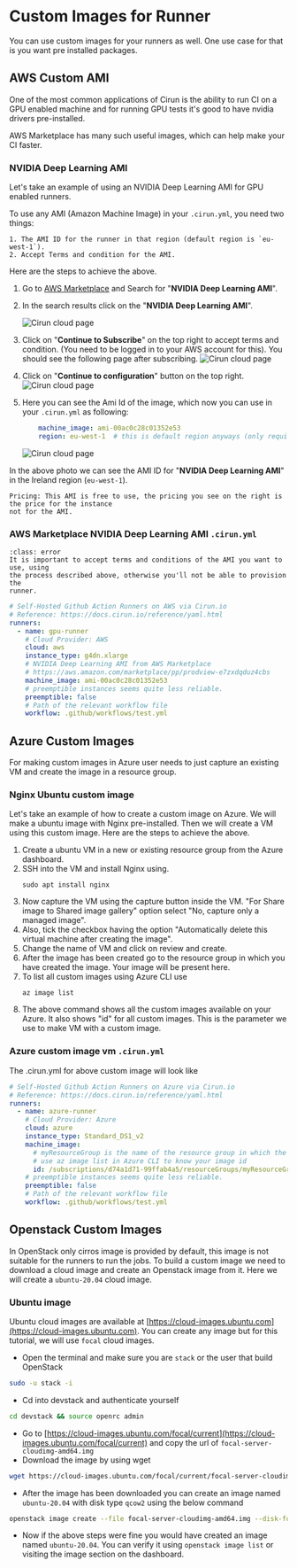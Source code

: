 # Custom Images for Runner

You can use custom images for your runners as well. One use case for that
is you want pre installed packages.


## AWS Custom AMI

One of the most common applications of Cirun is the ability to run CI on
a GPU enabled machine and for running GPU tests it's good to have nvidia
drivers pre-installed.

AWS Marketplace has many such useful images, which can  help make your
CI faster.

### NVIDIA Deep Learning AMI

Let's take an example of using an NVIDIA Deep Learning AMI for GPU enabled
runners.

To use any AMI (Amazon Machine Image) in your `.cirun.yml`, you need two things:

```{admonition} Note
1. The AMI ID for the runner in that region (default region is `eu-west-1`).
2. Accept Terms and condition for the AMI.
```

Here are the steps to achieve the above.

1. Go to [AWS Marketplace](https://aws.amazon.com/marketplace) and Search for "**NVIDIA Deep Learning AMI**".
2. In the search results click on the "**NVIDIA Deep Learning AMI**".

   ![Cirun cloud page](../images/nvidia-aws-ami.png)

3. Click on "**Continue to Subscribe**" on the top right to accept terms and condition. (You need to be
   logged in to your AWS account for this). You should see the following page
   after subscribing.
   ![Cirun cloud page](../images/nvidia-aws-ami-subscribed.png)

4. Click on "**Continue to configuration**" button on the top right.
   ![Cirun cloud page](../images/nvidia-aws-ami-config.png)

5. Here you can see the Ami Id of the image, which now you can use in your `.cirun.yml` as following:
   ```yaml
       machine_image: ami-00ac0c28c01352e53
       region: eu-west-1  # this is default region anyways (only required if using an AMI ID from different region)
   ```
   ![Cirun cloud page](../images/nvidia-aws-ami-id.png)

In the above photo we can see the AMI ID for "**NVIDIA Deep Learning AMI**" in the Ireland region (`eu-west-1`).

```{note}
Pricing: This AMI is free to use, the pricing you see on the right is the price for the instance
not for the AMI.
```

### AWS Marketplace NVIDIA Deep Learning AMI `.cirun.yml`

```{admonition} Note
:class: error
It is important to accept terms and conditions of the AMI you want to use, using
the process described above, otherwise you'll not be able to provision the
runner.
```

```yaml
# Self-Hosted Github Action Runners on AWS via Cirun.io
# Reference: https://docs.cirun.io/reference/yaml.html
runners:
  - name: gpu-runner
    # Cloud Provider: AWS
    cloud: aws
    instance_type: g4dn.xlarge
    # NVIDIA Deep Learning AMI from AWS Marketplace
    # https://aws.amazon.com/marketplace/pp/prodview-e7zxdqduz4cbs
    machine_image: ami-00ac0c28c01352e53
    # preemptible instances seems quite less reliable.
    preemptible: false
    # Path of the relevant workflow file
    workflow: .github/workflows/test.yml
```

## Azure Custom Images

For making custom images in Azure user needs to just capture an existing VM and create the image in a resource group.

### Nginx Ubuntu custom image

Let's take an example of how to create a custom image on Azure. We will make a ubuntu image with Nginx pre-installed. Then we will create a VM using this custom image. Here are the steps to achieve the above.

1. Create a ubuntu VM in a new or existing resource group from the Azure dashboard.
2. SSH into the VM and install Nginx using.
   ```
   sudo apt install nginx
   ```
3. Now capture the VM using the capture button inside the VM. "For Share image to Shared image gallery" option select "No, capture only a managed image".
4. Also, tick the checkbox having the option "Automatically delete this virtual machine after creating the image".
5. Change the name of VM and click on review and create.
6. After the image has been created go to the resource group in which you have created the image. Your image will be present here.
7. To list all custom images using Azure CLI use
   ```
   az image list
   ```
8. The above command shows all the custom images available on your Azure. It also shows "id" for all custom images. This is the parameter we use to make VM with a custom image.

### Azure custom image vm `.cirun.yml`

The .cirun.yml for above custom image will look like

```yaml
# Self-Hosted Github Action Runners on Azure via Cirun.io
# Reference: https://docs.cirun.io/reference/yaml.html
runners:
  - name: azure-runner
    # Cloud Provider: Azure
    cloud: azure
    instance_type: Standard_DS1_v2
    machine_image:
      # myResourceGroup is the name of the resource group in which the image is present, myCustomImage is the name of the image
      # use az image list in Azure CLI to know your image id 
      id: /subscriptions/d74a1d71-99ffab4a5/resourceGroups/myResourceGroup/providers/Microsoft.Compute/images/myCustomImage
    # preemptible instances seems quite less reliable.
    preemptible: false
    # Path of the relevant workflow file
    workflow: .github/workflows/test.yml
```

## Openstack Custom Images

In OpenStack only cirros image is provided by default, this image is not suitable for the runners to run the jobs. To build a custom image we need to download a cloud image and create an Openstack image from it. Here we will create a `ubuntu-20.04` cloud image.

### Ubuntu image

Ubuntu cloud images are available at [https://cloud-images.ubuntu.com](https://cloud-images.ubuntu.com). You can create any image but for this tutorial, we will use `focal` cloud images.

- Open the terminal and make sure you are `stack` or the user that build OpenStack
```bash
sudo -u stack -i
```
- Cd into devstack and authenticate yourself
```bash
cd devstack && source openrc admin
```
- Go to [https://cloud-images.ubuntu.com/focal/current](https://cloud-images.ubuntu.com/focal/current) and copy the url of `focal-server-cloudimg-amd64.img`
- Download the image by using wget <url of focal-server-cloudimg-amd64.img>
```bash
wget https://cloud-images.ubuntu.com/focal/current/focal-server-cloudimg-amd64.img
```
- After the image has been downloaded you can create an image named `ubuntu-20.04` with disk type `qcow2` using the below command
```bash
openstack image create --file focal-server-cloudimg-amd64.img --disk-format qcow2 ubuntu-20.04
```
- Now if the above steps were fine you would have created an image named `ubuntu-20.04`. You can verify it using `openstack image list` or visiting the image section on the dashboard.
